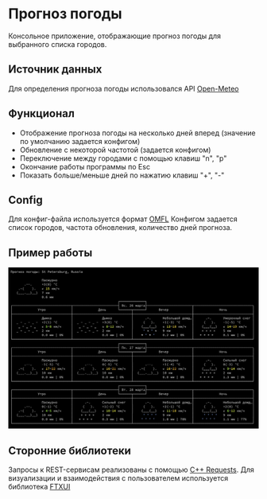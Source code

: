 # Прогноз погоды

Консольное приложение, отображающие прогноз погоды для выбранного списка городов.

## Источник данных

Для определения прогноза погоды использовался API [Open-Meteo](https://open-meteo.com/en/docs#latitude=59.94&longitude=30.31&hourly=temperature_2m&forecast_days=16)

## Функционал

 - Отображение прогноза погоды на несколько дней вперед (значение по умолчанию задается конфигом)
 - Обновление с некоторой частотой (задается конфигом)
 - Переключение между городами с помощью клавиш "n", "p"
 - Окончание работы программы по Esc
 - Показать больше/меньше дней по нажатию клавиш "+", "-"

## Config

Для конфиг-файла используется формат [OMFL](https://github.com/DaryaPanyukova/omfl-parser)
Конфигом задается список городов, частота обновления, количество дней прогноза.

## Пример работы 

![image](interface.png)

## Сторонние библиотеки

Запросы к REST-сервисам реализованы с помощью [C++ Requests](https://github.com/libcpr/cpr).
Для визуализации и взаимодействия с пользователем используется библиотека [FTXUI](https://arthursonzogni.github.io/FTXUI)






